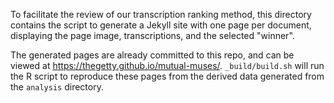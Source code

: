 To facilitate the review of our transcription ranking method, this directory contains the script to generate a Jekyll site with one page per document, displaying the page image, transcriptions, and the selected "winner".

The generated pages are already committed to this repo, and can be viewed at <https://thegetty.github.io/mutual-muses/>.
`_build/build.sh` will run the R script to reproduce these pages from the derived data generated from the `analysis` directory.
